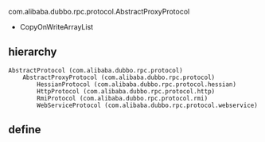 com.alibaba.dubbo.rpc.protocol.AbstractProxyProtocol

* CopyOnWriteArrayList

## hierarchy
```
AbstractProtocol (com.alibaba.dubbo.rpc.protocol)
    AbstractProxyProtocol (com.alibaba.dubbo.rpc.protocol)
        HessianProtocol (com.alibaba.dubbo.rpc.protocol.hessian)
        HttpProtocol (com.alibaba.dubbo.rpc.protocol.http)
        RmiProtocol (com.alibaba.dubbo.rpc.protocol.rmi)
        WebServiceProtocol (com.alibaba.dubbo.rpc.protocol.webservice)
```
## define